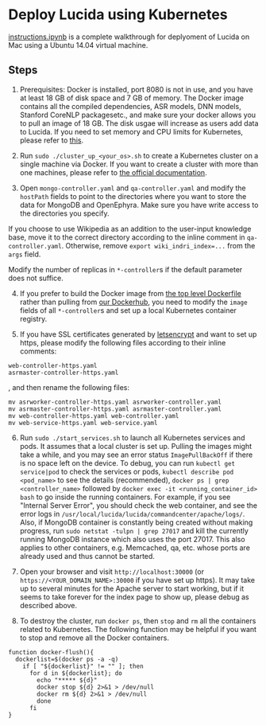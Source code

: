# Deploy Lucida using Kubernetes

[instructions.ipynb](instructions.ipynb) is a complete walkthrough for deplyoment of Lucida on Mac using a Ubuntu 14.04 virtual machine.

## Steps

1. Prerequisites:
  Docker is installed, port 8080 is not in use,
  and you have at least 18 GB of disk space and 7 GB of memory.
  The Docker image contains all the compiled dependencies, ASR models, DNN models,
  Stanford CoreNLP packagesetc.,
  and make sure your docker allows you to pull an image of 18 GB.
  The disk usgae will increase as users add data to Lucida.
  If you need to set memory and CPU limits for Kubernetes,
  please refer to [this](http://kubernetes.io/docs/admin/limitrange/).

2. Run `sudo ./cluster_up_<your_os>.sh` to create a Kubernetes cluster on a single machine via Docker.
  If you want to create a cluster with more than one machines,
  please refer to [the official documentation](http://kubernetes.io/docs/).

3. Open `mongo-controller.yaml` and `qa-controller.yaml` and modify the `hostPath` fields
  to point to the directories where you want to store the data for MongoDB and OpenEphyra.
  Make sure you have write access to the directories you specify. 

  If you choose to use Wikipedia as an addition to the user-input knowledge base,
  move it to the correct directory according to the inline comment in `qa-controller.yaml`.
  Otherwise, remove `export wiki_indri_index=...` from the `args` field.

  Modify the number of replicas in `*-controller`s if the default parameter does not suffice.

4. If you prefer to build the Docker image from [the top level Dockerfile](../../Dockerfile)
  rather than pulling from [our Dockerhub](https://hub.docker.com/r/claritylab/lucida/), you need to modify
  the `image` fields of all `*-controller`s and set up a local Kubernetes container registry.

5. If you have SSL certificates generated by [letsencrypt](https://letsencrypt.org/)
   and want to set up https, please modify the following files according to their inline comments:

  ```
  web-controller-https.yaml
  asrmaster-controller-https.yaml
  ```
  
  , and then rename the following files:
  
  ```
  mv asrworker-controller-https.yaml asrworker-controller.yaml
  mv asrmaster-controller-https.yaml asrmaster-controller.yaml
  mv web-controller-https.yaml web-controller.yaml
  mv web-service-https.yaml web-service.yaml
  ```

6. Run `sudo ./start_services.sh` to launch all Kubernetes services and pods.
  It assumes that a local cluster is set up.
  Pulling the images might take a while, and you may see an error status `ImagePullBackOff` if there is no space left on the device.
  To debug, you can run `kubectl get service|pod` to check the services or pods,
  `kubectl describe pod <pod_name>` to see the details (recommended),
  `docker ps | grep <controller_name>` followed by `docker exec -it <running_container_id> bash` to go inside the running containers.
  For example, if you see "Internal Server Error", you should check the web container,
  and see the error logs in `/usr/local/lucida/lucida/commandcenter/apache/logs/`.
  Also, if MongoDB container is constantly being created without making progress, 
  run `sudo netstat -tulpn | grep 27017` and kill the currently running MongoDB instance which also uses the port 27017.
  This also applies to other containers, e.g. Memcached, qa, etc. whose ports are already used and thus cannot be started.

7. Open your browser and visit `http://localhost:30000` (or `https://<YOUR_DOMAIN_NAME>:30000` if you have set up https).
  It may take up to several minutes for the Apache server to start working,
  but if it seems to take forever for the index page to show up, please debug as described above.

8. To destroy the cluster, run `docker ps`, then `stop` and `rm` all the containers related to Kubernetes.
   The following function may be helpful if you want to stop and remove all the Docker containers.

  ```
  function docker-flush(){
    dockerlist=$(docker ps -a -q)
      if [ "${dockerlist}" != "" ]; then
        for d in ${dockerlist}; do
          echo "***** ${d}"
          docker stop ${d} 2>&1 > /dev/null
          docker rm ${d} 2>&1 > /dev/null
          done
        fi
  }
  ```
